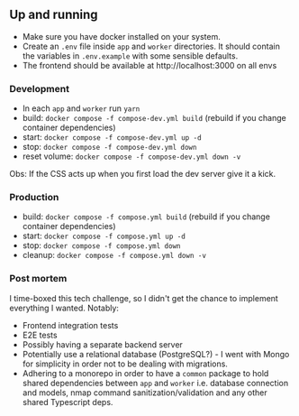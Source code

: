 ## Up and running
- Make sure you have docker installed on your system.
- Create an `.env` file inside `app` and `worker` directories. It should contain the variables in `.env.example` with some sensible defaults.
- The frontend should be available at http://localhost:3000 on all envs

### Development
- In each `app` and `worker` run `yarn`
- build: `docker compose -f compose-dev.yml build` (rebuild if you change container dependencies)
- start: `docker compose -f compose-dev.yml up -d`
- stop: `docker compose -f compose-dev.yml down`
- reset volume: `docker compose -f compose-dev.yml down -v`

Obs: If the CSS acts up when you first load the dev server give it a kick.

### Production
- build: `docker compose -f compose.yml build` (rebuild if you change container dependencies)
- start: `docker compose -f compose.yml up -d`
- stop: `docker compose -f compose.yml down`
- cleanup: `docker compose -f compose.yml down -v`


### Post mortem
I time-boxed this tech challenge, so I didn't get the chance to implement everything I wanted. Notably:

- Frontend integration tests
- E2E tests
- Possibly having a separate backend server
- Potentially use a relational database (PostgreSQL?) - I went with Mongo for simplicity in order not to be dealing with migrations.
- Adhering to a monorepo in order to have a `common` package to hold shared dependencies between `app` and `worker` i.e. database connection and models, nmap command sanitization/validation and any other shared Typescript deps.
